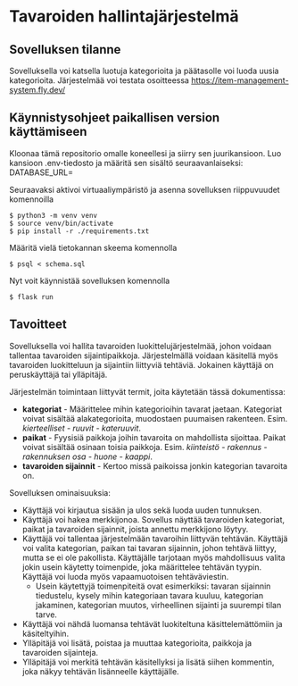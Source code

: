 # Tavaroiden hallintajärjestelmä

## Sovelluksen tilanne
Sovelluksella voi katsella luotuja kategorioita ja päätasolle voi luoda uusia kategorioita.
Järjestelmää voi testata osoitteessa https://item-management-system.fly.dev/

## Käynnistysohjeet paikallisen version käyttämiseen
Kloonaa tämä repositorio omalle koneellesi ja siirry sen juurikansioon. Luo kansioon .env-tiedosto ja määritä sen sisältö seuraavanlaiseksi:
DATABASE_URL=<tietokannan-paikallinen-osoite>

Seuraavaksi aktivoi virtuaaliympäristö ja asenna sovelluksen riippuvuudet komennoilla
```
$ python3 -m venv venv
$ source venv/bin/activate
$ pip install -r ./requirements.txt
```
Määritä vielä tietokannan skeema komennolla
```
$ psql < schema.sql
```
Nyt voit käynnistää sovelluksen komennolla
```
$ flask run
```

## Tavoitteet
Sovelluksella voi hallita tavaroiden luokittelujärjestelmää, johon voidaan tallentaa tavaroiden sijaintipaikkoja. Järjestelmällä voidaan käsitellä myös tavaroiden luokitteluun ja sijaintiin liittyviä tehtäviä. Jokainen käyttäjä on peruskäyttäjä tai ylläpitäjä.

Järjestelmän toimintaan liittyvät termit, joita käytetään tässä dokumentissa:
- **kategoriat** - Määrittelee mihin kategorioihin tavarat jaetaan. Kategoriat voivat sisältää alakategorioita, muodostaen puumaisen rakenteen. Esim. _kierteelliset - ruuvit - kateruuvit_.
- **paikat** - Fyysisiä paikkoja joihin tavaroita on mahdollista sijoittaa. Paikat voivat sisältää osinaan toisia paikkoja. Esim. _kiinteistö - rakennus - rakennuksen osa - huone - kaappi_.
- **tavaroiden sijainnit** - Kertoo missä paikoissa jonkin kategorian tavaroita on.

Sovelluksen ominaisuuksia:
- Käyttäjä voi kirjautua sisään ja ulos sekä luoda uuden tunnuksen.
- Käyttäjä voi hakea merkkijonoa. Sovellus näyttää tavaroiden kategoriat, paikat ja tavaroiden sijainnit, joista annettu merkkijono löytyy.
- Käyttäjä voi tallentaa järjestelmään tavaroihin liittyvän tehtävän. Käyttäjä voi valita kategorian, paikan tai tavaran sijainnin, johon tehtävä liittyy, mutta se ei ole pakollista. Käyttäjälle tarjotaan myös mahdollisuus valita jokin usein käytetty toimenpide, joka määrittelee tehtävän tyypin. Käyttäjä voi luoda myös vapaamuotoisen tehtäväviestin.
  - Usein käytettyjä toimenpiteitä ovat esimerkiksi: tavaran sijainnin tiedustelu, kysely mihin kategoriaan tavara kuuluu, kategorian jakaminen, kategorian muutos, virheellinen sijainti ja suurempi tilan tarve.
- Käyttäjä voi nähdä luomansa tehtävät luokiteltuna käsittelemättömiin ja käsiteltyihin.
- Ylläpitäjä voi lisätä, poistaa ja muuttaa kategorioita, paikkoja ja tavaroiden sijainteja.
- Ylläpitäjä voi merkitä tehtävän käsitellyksi ja lisätä siihen kommentin, joka näkyy tehtävän lisänneelle käyttäjälle.
